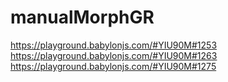 # manualMorphGR
https://playground.babylonjs.com/#YIU90M#1253
https://playground.babylonjs.com/#YIU90M#1263
https://playground.babylonjs.com/#YIU90M#1275